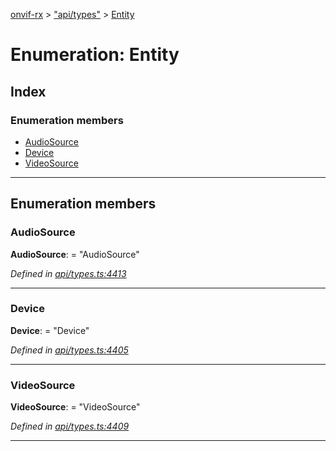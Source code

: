 [onvif-rx](../README.md) > ["api/types"](../modules/_api_types_.md) > [Entity](../enums/_api_types_.entity.md)

# Enumeration: Entity

## Index

### Enumeration members

* [AudioSource](_api_types_.entity.md#audiosource)
* [Device](_api_types_.entity.md#device)
* [VideoSource](_api_types_.entity.md#videosource)

---

## Enumeration members

<a id="audiosource"></a>

###  AudioSource

**AudioSource**:  = "AudioSource"

*Defined in [api/types.ts:4413](https://github.com/patrickmichalina/onvif-rx/blob/f117e44/src/api/types.ts#L4413)*

___
<a id="device"></a>

###  Device

**Device**:  = "Device"

*Defined in [api/types.ts:4405](https://github.com/patrickmichalina/onvif-rx/blob/f117e44/src/api/types.ts#L4405)*

___
<a id="videosource"></a>

###  VideoSource

**VideoSource**:  = "VideoSource"

*Defined in [api/types.ts:4409](https://github.com/patrickmichalina/onvif-rx/blob/f117e44/src/api/types.ts#L4409)*

___

